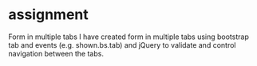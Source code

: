 # assignment
Form in multiple tabs
I have created form in multiple tabs using bootstrap tab and events (e.g. shown.bs.tab) and jQuery to validate and control navigation between the tabs.
